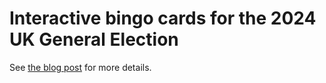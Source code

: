# Interactive bingo cards for the 2024 UK General Election

See [the blog post](https://po-ru.com/2024/07/03/election-bingo) for more
details.
